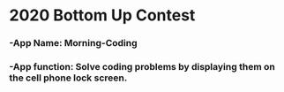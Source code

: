 # 2020 Bottom Up Contest 
### -App Name: Morning-Coding
### -App function: Solve coding problems by displaying them on the cell phone lock screen.
